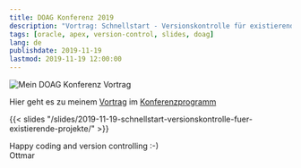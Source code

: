 ```yaml
---
title: DOAG Konferenz 2019
description: "Vortrag: Schnellstart - Versionskontrolle für existierende Oracle Projekte"
tags: [oracle, apex, version-control, slides, doag]
lang: de
publishdate: 2019-11-19
lastmod: 2019-11-19 12:00:00
---
```


![Mein DOAG Konferenz Vortrag](/slides/2019-11-19-schnellstart-versionskontrolle-fuer-existierende-projekte/assets/teaser.jpg)

Hier geht es zu meinem [Vortrag](https://programm.doag.org/doag/2019/#/scheduledEvent/584214) im [Konferenzprogramm](https://programm.doag.org/doag/2019/#/schedule)

{{< slides "/slides/2019-11-19-schnellstart-versionskontrolle-fuer-existierende-projekte/" >}}

Happy coding and version controlling :-)<br>
Ottmar